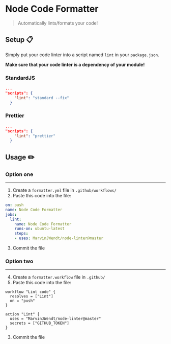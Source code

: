 # Node Code Formatter

> Automatically lints/formats your code!

## Setup :clipboard:

Simply put your code linter into a script named `lint` in your `package.json`.

**Make sure that your code linter is a dependency of your module!**

### StandardJS

```json
...
"scripts": {
    "lint": "standard --fix"
  }
```

### Prettier

```json
...
"scripts": {
    "lint": "prettier"
  }
```

## Usage :pencil2:

### Option one

---

1. Create a `formatter.yml` file in `.github/workflows/`
2. Paste this code into the file:

```yml
on: push
name: Node Code Formatter
jobs:
  lint:
    name: Node Code Formatter
    runs-on: ubuntu-latest
    steps:
    - uses: MarvinJWendt/node-linter@master
```

3. Commit the file

### Option two

---

4. Create a `formatter.workflow` file in `.github/`
5. Paste this code into the file: 
   
```workflow
workflow "Lint code" {
  resolves = ["Lint"]
  on = "push"
}

action "Lint" {
  uses = "MarvinJWendt/node-linter@master"
  secrets = ["GITHUB_TOKEN"]
}
```

3. Commit the file